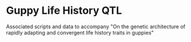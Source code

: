 # Guppy Life History QTL
Associated scripts and data to accompany "On the genetic architecture of rapidly adapting and convergent life history traits in guppies"
